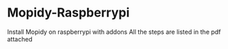 # Mopidy-Raspberrypi
Install Mopidy on raspberrypi with addons
All the steps are listed in the pdf attached
